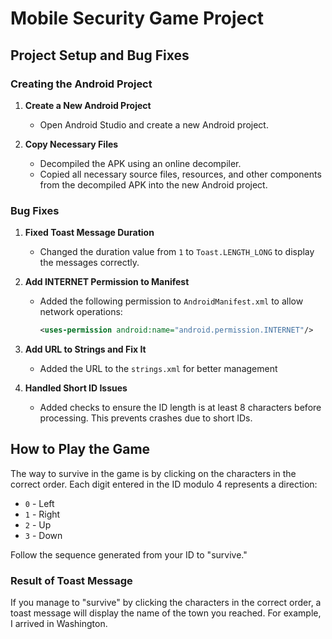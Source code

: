 # Mobile Security Game Project


## Project Setup and Bug Fixes

### Creating the Android Project

1. **Create a New Android Project**
    - Open Android Studio and create a new Android project.

2. **Copy Necessary Files**
    - Decompiled the APK using an online decompiler.
    - Copied all necessary source files, resources, and other components from the decompiled APK into the new Android project.

### Bug Fixes

1. **Fixed Toast Message Duration**
    - Changed the duration value from `1` to `Toast.LENGTH_LONG` to display the messages correctly.

2. **Add INTERNET Permission to Manifest**
    - Added the following permission to `AndroidManifest.xml` to allow network operations:
      ```xml
      <uses-permission android:name="android.permission.INTERNET"/>
      ```

3. **Add URL to Strings and Fix It**
   - Added the URL to the `strings.xml` for better management


4. **Handled Short ID Issues**
    - Added checks to ensure the ID length is at least 8 characters before processing. This prevents crashes due to short IDs.

## How to Play the Game

The way to survive in the game is by clicking on the characters in the correct order. Each digit entered in the ID modulo 4 represents a direction:
- `0` - Left
- `1` - Right
- `2` - Up
- `3` - Down

Follow the sequence generated from your ID to "survive."

### Result of Toast Message

If you manage to "survive" by clicking the characters in the correct order, a toast message will display the name of the town you reached. For example, I arrived in Washington.
